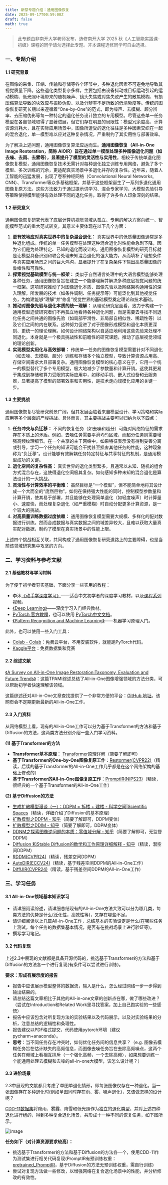 ```yaml
---
title: 新芽专题介绍：通用图像恢复
date: 2025-09-17T00:59:00Z
draft: false
math: true
---
```


> 此专题由非南开大学老师发布，选修南开大学 2025 秋《人工智能实践课-初级》课程的同学请勿选择此专题。非本课程选修同学可自由选择。 

### 一、专题介绍

#### 1.1 研究背景

在图像的采集、压缩、传输和存储等各个环节中，多种退化因素不可避免地导致其视觉质量下降。这些退化类型复杂多样，主要包括由设备抖动或目标运动引起的运动模糊、低光照环境带来的随机噪声、镜头失焦或对焦失败产生的散焦模糊、有损压缩算法导致的块效应与振铃伪影、以及分辨率不足所致的低清晰度等。传统的图像恢复研究长期以来遵循着“One-by-One”的范式，即为噪声、去模糊、超分辨率、去压缩伪影等每一种特定的退化任务设计独立的专用模型。尽管这些单一任务模型在各自领域取得了显著进展，但它们存在明显的局限性：模型冗余度高、计算资源消耗大，且在实际应用场景中，图像所遭受的退化往往是多种因素交织在一起的混合退化，单一模型难以应对这种复杂情况，严重制约了其实用性与部署效率。

为了解决上述问题，通用图像恢复算法应运而生。**通用图像恢复（All-in-One Image Restoration，简称 AiOIR）旨在通过单一模型处理多种图像退化问题（如去噪、去雨、去雾等），显著提升了模型的灵活性与实用性**。相较于传统单退化图像恢复模型，通用图像恢复技术无需针对每种退化独立训练专用网络，避免了多个模型、多次训练的冗余，更适配真实场景中多退化并存的复杂性。近年来，随着人工智能的迅猛发展，出现了卷积神经网络（Convolutional Neural Networks, CNN）、Transformer等众多基础框架，并基于这些框架诞生了一系列多退化通用图像复原方法。这些方法致力于通过提示词学习、混合专家学习、大模型先验引导等策略使得模型能够有效处理不同的退化任务，取得了许多令人印象深刻的结果。

#### 1.2 研究意义

通用图像恢复研究代表了底层计算机视觉领域从孤立、专用的解决方案向统一、智能模型范式的重大范式转变，其意义主要体现在以下几个方面：

1.  **更有效地应对真实世界中的复杂混合退化：** 真实世界中的低质量图像通常是多种退化组成。传统的单一任务模型在处理这种混合退化时性能会急剧下降，因为它们是为处理特定、已知的退化而设计的。通用图像恢复模型的研究目标就是让模型具备识别和联合处理未知混合退化的强大能力，从而填补了理想条件与真实应用场景之间的巨大鸿沟，显著提升了在复杂条件下输出高质量图像的鲁棒性和可靠性。
2.  **探索视觉基础模型与统一框架：** 类似于自然语言处理中的大语言模型能够处理各种任务，通用图像恢复旨在建立一个能够理解并解决多种底层视觉问题的统一框架。这项研究推动了对图像退化本质、图像先验以及网络架构通用性的深入理解，所发展的技术（如条件调制、任务提示等）可能泛化到其他视觉任务，为构建能够“理解”并“修复”视觉世界的基础模型奠定理论和技术基础。
3.  **推动对图像先验与退化本质的统一理解：** 从理论研究层面看，致力于构建一个通用模型迫使研究者们不再孤立地看待各种退化问题，而是需要去寻找不同退化任务之间共通的图像先验（如局部平滑性、非局部自相似性、稀疏性等）以及它们之间的内在联系。这种努力促进了对于图像形成模型和退化本质更深刻、更统一的理论理解。如何设计网络架构以自适应地利用这些先验来处理不同退化，本身就是一个极具挑战性和前瞻性的研究课题，推动了底层视觉领域的理论创新。
4.  **实现模型实用化与高效部署：** 传统单一任务的图像恢复模型需要针对不同退化（如去噪、去模糊、超分）训练和存储多个独立模型，导致计算资源占用高、存储空间需求大且部署复杂。通用图像恢复模型的核心意义在于，它用一个统一的模型替代了多个专用模型，极大地减少了参数量和计算开销。这使其更易于集成到存储和算力受限的实际应用中，如移动手机、嵌入式设备和云服务器，显著提高了模型的部署效率和实用性，是技术走向规模化应用的关键一步。

#### 1.3 主要挑战

通用图像恢复尽管研究前景广阔，但其发展面临着来自模型设计、学习策略和实际应用等多个层面的严峻挑战。具体而言，其主要挑战主要可以归纳为以下四点：

1.  **任务冲突与负迁移：** 不同的恢复任务（如去噪和超分）可能对网络特征的需求存在本质上的矛盾。例如，去噪任务需要平滑均匀区域，而超分任务则需要增强高频纹理细节。在一个共享的主干网络中，如果特征表示没有得到妥善分离或引导，学习一个任务的知识可能会干扰甚至损害其他任务的性能，这种现象称为“负迁移”。设计能够有效解耦任务特定特征与共享特征的机制，是通用模型成功的关键。
2.  **退化空间的复杂性高：** 真实世界的退化类型繁多，且通常以未知、随机的组合方式混合存在，这使得退化空间极其复杂。如何感知多种未知的混合退化是算法设计的一大挑战。
3.  **灵活性与计算效率的平衡难：** 虽然目标是“一个模型”，但不能简单地将其设计成一个大而全的“庞然巨物”。如何在保持强大性能的同时，控制模型参数量和计算开销，使其易于部署，并且能够在处理简单退化（如轻度噪声）时计算量小、速度快，而处理复杂退化（如严重模糊）时自动分配更多计算资源，是一个较大的挑战。
4.  **对高质量训练数据过度依赖：** 通用图像恢复模型需要大规模、多样化的配对数据进行训练。然而合成数据与真实数据之间的域差异较大，且难以获取大量真实配对数据，制约了模型在真实场景中的性能上限。

上述四个挑战相互关联，共同构成了通用图像恢复研究道路上的主要障碍，也是当前该领域研究集中攻坚的方向。

### 二、学习资料与参考文献

#### 2.1 基础教材与学习材料

为了便于初学者夯实基础，下面分享一些实用的教程：

* 李沐[《动手学深度学习》](https://zh.d2l.ai/)——适合中文初学者的深度学习教材，以及[课程系列视频](https://space.bilibili.com/1567748478/lists/358497?type=series)。
* [《Deep Learning》](https://www.deeplearningbook.org/)——深度学习入门经典教材。
* [PyTorch 官方教程](https://docs.pytorch.org/tutorials/)，也可以使用 [PyTorch中文文档](https://pytorch-cn.readthedocs.io/zh/latest/)。
* [《Pattern Recognition and Machine Learning》](https://www.microsoft.com/en-us/research/wp-content/uploads/2006/01/Bishop-Pattern-Recognition-and-Machine-Learning-2006.pdf)——机器学习原理入门。

此外，也可以使用一些入门工具：

* [Colab - Colab](https://colab.research.google.com/)：免费云平台，不用安装软件，就能跑PyTorch代码。
* [Kaggle平台](https://www.kaggle.com/)：免费数据集和竞赛

#### 2.2 综述文献

[《A Survey on All-in-One Image Restoration:Taxonomy, Evaluation and Future Trends》](https://arxiv.org/pdf/2410.15067)：这篇TPAMI综述总结了All-in-One图像增强领域的方法分类，可以帮助初学者快速理解该领域。

这篇综述还对All-in-One文章查找提供了一个非常方便的平台：[GitHub 地址](https://github.com/Harbinzzy/All-in-One-Image-Restoration-Survey)。该网页会不定期更新最新的All-in-One工作。

#### 2.3 入门资料

从网络模型上看，现有的All-in-One工作可以分为基于Transformer的方法和基于Diffusion的方法，这两类方法分别介绍一些入门学习资料。

**(1) 基于Transformer的方法**

* **Transformer基本原理**：[ Transformer原理详解](https://zhuanlan.zhihu.com/p/675569052)（简要了解即可）
* **基于Transformer的One-by-One图像复原工作**：[Restormer(CVPR22)](https://arxiv.org/pdf/2111.09881)（精读，后续的基于Transformer的All-in-One工作几乎都是在这个网络架构的基础上修改的）
* **基于Transformer的All-in-One图像复原工作**：[PromptIR(NIPS23)](https://arxiv.org/pdf/2306.13090)（精读，很经典的一个基于Transformer的All-in-One工作）

**(2) 基于Diffusion的方法**

* [生成扩散模型漫谈（一）：DDPM = 拆楼 + 建楼 - 科学空间|Scientific Spaces](https://spaces.ac.cn/archives/9119)（精读，详细介绍了Diffusion的基本原理）
* [扩散模型之DDPM - 知乎](https://zhuanlan.zhihu.com/p/563661713)（简要了解即可，DDPM变体）
* [扩散模型之DDIM - 知乎](https://zhuanlan.zhihu.com/p/565698027)（简要了解即可，DDPM变体）
* [DDNM之探索图像逆问题的本质：零值域分解 - 知乎](https://zhuanlan.zhihu.com/p/588663035)（简要了解即可，无监督DDPM）
* [Diffusion 和Stable Diffusion的数学和工作原理详细解释 - 知乎](https://zhuanlan.zhihu.com/p/597924053)（精读，潜空间DDPM）
* [RDDM(CVPR24)](https://openaccess.thecvf.com/content/CVPR2024/papers/Liu_Residual_Denoising_Diffusion_Models_CVPR_2024_paper.pdf)（精读，残差空间DDPM）
* [AutoDIR(ECCV24)](https://arxiv.org/pdf/2310.10123)（精读，基于残差空间DDPM的All-in-One工作）
* [DiffUIR(CVPR24)](https://arxiv.org/pdf/2403.11157)（精读，基于残差空间DDPM的All-in-One工作）

### 三、学习任务

#### 3.1 All-in-One领域基本知识学习

* 请详细阅读综述，请详细总结现有的All-in-One方法大致可以分为哪几类，每类方法的优势是什么(泛化性，高效性等)，又存在哪些不足。
* 请详细阅读以上几篇All-in-One工作，总结基本的实验设定是什么(在哪些任务上测试，每个任务的数据集基本情况，是否有在挑战场景上进行验证等)。
* 撰写学习笔记。

#### 3.2 代码复现

上述2.3中展现的文献都是具备开源代码的，挑选基于Transformer的方法和基于Diffusion的方法各一个进行复现(有条件可以尝试进行训练)。

**要求：形成有展示度的报告**

* 报告中应该展示模型整体的数据流，输入是什么，怎么经过网络一步一步得到输出结果的。
* 请总结这篇文章相比于其他的All-in-one文章的创新点在哪，做了哪些改进？（尝试在Introduction和Related Work里寻找答案，加上自己跑实验的一些感悟）
* 报告中应该包含对所复现方法的实验结果以及代码展示，以及对实验结果的分析，注意总结的逻辑性和条理性。
* 报告建议以PDF格式提交，代码使用pytorch环境（建议pycharm+anaconda）。
* **思考**：当不同任务存在冲突时，如何优化任务间的信息共享？（e.g. 图像去模糊任务旨在估计缺失的高频信息，而图像去噪任务旨在去除高频噪点，这两个任务在频域上看相互排斥（一个强化高频，一个去除高频），如果想要训练一个能通用处理去模糊和去噪的all-in-one大模型，该怎么设计呢？）

#### 3.3 进阶场景

2.3中展现的文献都只考虑了单图单退化情形，即每张图像仅存在一种退化。当一张图像存在多种退化时(例如单图同时存在雨、雾、噪声退化)，又该做怎样的设计呢？

[CDD-11数据集](https://onedrive.live.com/?redeem=aHR0cHM6Ly8xZHJ2Lm1zL2YvcyFBczNyQ0RST25yYkxncXBlekc0c2FvLXU5ZGREaHc%3FZT1BMFJFSHg&id=CBB69E4E3408EBCD%2138238&cid=CBB69E4E3408EBCD)将降雨、雾霾、降雪和低光照作为独立的退化类型，并对上述四种退化进行组的，得到多种复合退化场景，共形成十一种不同的恢复任务，如下图所示。

![image](https://imgtu.com/uploads/0sqxk096/Image-20251008233153-cagdbii.png)

**任务如下（对计算资源要求较高）：**

* 挑选基于Transformer的方法和基于Diffusion的方法各一个，使用CDD-11作为测试集进行相关代码复现(PromptIR有预训练权重：[pretrained_PromptIR](https://onedrive.live.com/?redeem=aHR0cHM6Ly8xZHJ2Lm1zL3UvYy9jYmI2OWU0ZTM0MDhlYmNkL0VjM3JDRFJPbnJZZ2dNdWJsUUFBQUFBQjlhR28zUUstV2xLa0w1SXRJVFc5SGc%3FZT13WHJKZjE&cid=CBB69E4E3408EBCD&id=CBB69E4E3408EBCD%2138299&parId=CBB69E4E3408EBCD%2138279&o=OneUp)，基于Diffusion的方法无预训练权重，需自行训练)
* 尝试对复现方法做一些修改，以增强网络在复合退化场景中的性能，并分析修改的有效性。